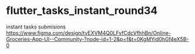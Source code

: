 # flutter_tasks_instant_round34
instant tasks submisions
https://www.figma.com/design/tvEXVM4Q0LFvfCdcVfhhBn/Online-Groceries-App-UI--Community-?node-id=1-2&p=f&t=0KgMYid0hGf4eX5B-0
